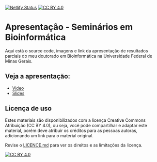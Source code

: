 [![Netlify Status](https://api.netlify.com/api/v1/badges/1e097b46-6910-44aa-ac4b-8959eef0d4e3/deploy-status)](https://app.netlify.com/sites/seminarios-fluxprt/deploys) [![CC BY 4.0][cc-by-shield]][cc-by]

# Apresentação - Seminários em Bioinformática

Aqui está o source code, imagens e link da apresentação de resultados parciais do meu doutorado em Bioinformática na Universidade Federal de Minas Gerais.

## Veja a apresentação:
- [Video](https://youtu.be/PZ9E3pJQ2Nw)
- [Slides](https://seminarios-fluxprt.netlify.app/)

## Licença de uso

Estes materiais são disponibilizados com a licença Creative Commons Atribuição (CC BY 4.0), ou seja, você pode compartilhar e adaptar este material, porém deve atribuir os créditos para as pessoas autoras, adicionando um link para o material original.

Revise o [LICENCE.md](https://github.com/ElizaAlfaro/seminarios_01072022/blob/master/LICENCE.md) para ver os direitos e as limitações da licença.


[![CC BY 4.0][cc-by-image]][cc-by]

[cc-by]: http://creativecommons.org/licenses/by/4.0/
[cc-by-image]: https://i.creativecommons.org/l/by/4.0/88x31.png
[cc-by-shield]: https://img.shields.io/badge/License-CC%20BY%204.0-lightgrey.svg
